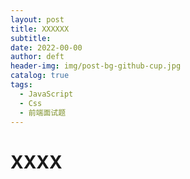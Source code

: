 ```yaml
---
layout: post
title: XXXXXX
subtitle:
date: 2022-00-00
author: deft
header-img: img/post-bg-github-cup.jpg
catalog: true
tags:
  - JavaScript
  - Css
  - 前端面试题
---
```


# XXXX
